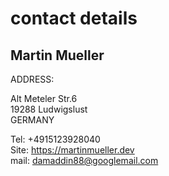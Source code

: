 # contact details

## Martin Mueller

ADDRESS:

Alt Meteler Str.6 \
19288 Ludwigslust \
GERMANY

Tel: +4915123928040 \
Site: https://martinmueller.dev \
mail: damaddin88@googlemail.com
